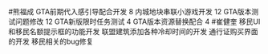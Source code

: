 #熊福成 
GTA前期代入感引导配合开发                                  8
内城地块串联小游戏开发                                        12
GTA版本测试问题修改                                             12
GTA新版限时任务测试                                              4
GTA版本资源替换配合                                              4
#崔健奎 
移民UI和移民名额提示框的功能开发
联盟建筑添加各种冷却时间的开发
通行证购买界面的开发
移民相关的bug修复